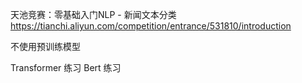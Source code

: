 天池竞赛：零基础入门NLP - 新闻文本分类
https://tianchi.aliyun.com/competition/entrance/531810/introduction

不使用预训练模型

Transformer 练习
Bert 练习
